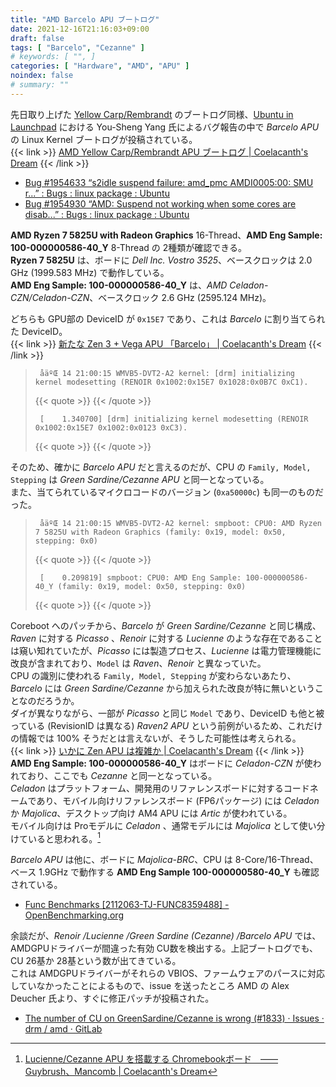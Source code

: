 ```yaml
---
title: "AMD Barcelo APU ブートログ"
date: 2021-12-16T21:16:03+09:00
draft: false
tags: [ "Barcelo", "Cezanne" ]
# keywords: [ "", ]
categories: [ "Hardware", "AMD", "APU" ]
noindex: false
# summary: ""
---
```


先日取り上げた [Yellow Carp/Rembrandt](/tags/yellow_carp/) のブートログ同様、[Ubuntu in Launchpad](https://launchpad.net/ubuntu) における You-Sheng Yang 氏によるバグ報告の中で *Barcelo APU* の Linux Kernel ブートログが投稿されている。  
{{< link >}} [AMD Yellow Carp/Rembrandt APU ブートログ | Coelacanth's Dream](/posts/2021/12/14/yc-rmb-bootlog/) {{< /link >}}

 * [Bug #1954633 “s2idle suspend failure: amd_pmc AMDI0005:00: SMU r...” : Bugs : linux package : Ubuntu](https://bugs.launchpad.net/ubuntu/+source/linux/+bug/1954633)
 * [Bug #1954930 “AMD: Suspend not working when some cores are disab...” : Bugs : linux package : Ubuntu](https://bugs.launchpad.net/ubuntu/+source/linux/+bug/1954930)

**AMD Ryzen 7 5825U with Radeon Graphics** 16-Thread、**AMD Eng Sample: 100-000000586-40_Y** 8-Thread の 2種類が確認できる。  
**Ryzen 7 5825U** は、ボードに *Dell Inc. Vostro 3525*、ベースクロックは 2.0 GHz (1999.583 MHz) で動作している。  
**AMD Eng Sample: 100-000000586-40_Y** は、*AMD Celadon-CZN/Celadon-CZN*、ベースクロック 2.6 GHz (2595.124 MHz)。  

どちらも GPU部の DeviceID が `0x15E7` であり、これは *Barcelo* に割り当てられた DeviceID。  
{{< link >}} [新たな Zen 3 + Vega APU 「Barcelo」 | Coelacanth's Dream](/posts/2021/07/17/amd-barcelo-vega-apu/) {{< /link >}}

 > 		åäºŒ 14 21:00:15 WMVB5-DVT2-A2 kernel: [drm] initializing kernel modesetting (RENOIR 0x1002:0x15E7 0x1028:0x0B7C 0xC1).
 >
 > {{< quote >}} [](https://launchpadlibrarian.net/574000802/suspend-success.log) {{< /quote >}}
 >
 > 		[    1.340700] [drm] initializing kernel modesetting (RENOIR 0x1002:0x15E7 0x1002:0x0123 0xC3).
 >
 > {{< quote >}} [](https://launchpadlibrarian.net/574190473/CurrentDmesg.txt) {{< /quote >}}

そのため、確かに *Barcelo APU* だと言えるのだが、CPU の `Family, Model, Stepping` は *Green Sardine/Cezanne APU* と同一となっている。  
また、当てられているマイクロコードのバージョン (`0xa50000c`) も同一のものだった。  

 > 		åäºŒ 14 21:00:15 WMVB5-DVT2-A2 kernel: smpboot: CPU0: AMD Ryzen 7 5825U with Radeon Graphics (family: 0x19, model: 0x50, stepping: 0x0)
 >
 > {{< quote >}} [](https://launchpadlibrarian.net/574000802/suspend-success.log) {{< /quote >}}
 >
 > 		[    0.209819] smpboot: CPU0: AMD Eng Sample: 100-000000586-40_Y (family: 0x19, model: 0x50, stepping: 0x0)
 >
 > {{< quote >}} [](https://launchpadlibrarian.net/574190473/CurrentDmesg.txt) {{< /quote >}}

Coreboot へのパッチから、*Barcelo* が *Green Sardine/Cezanne* と同じ構成、*Raven* に対する *Picasso* 、*Renoir* に対する *Lucienne* のような存在であることは窺い知れていたが、*Picasso* には製造プロセス、*Lucienne* は電力管理機能に改良が含まれており、`Model` は *Raven*、*Renoir* と異なっていた。  
CPU の識別に使われる `Family, Model, Stepping` が変わらないあたり、*Barcelo* には *Green Sardine/Cezanne* から加えられた改良が特に無いということなのだろうか。  
ダイが異なりながら、一部が *Picasso* と同じ `Model` であり、DeviceID も他と被っている (RevisionID は異なる) *Raven2 APU* という前例がいるため、これだけの情報では 100% そうだとは言えないが、そうした可能性は考えられる。  
{{< link >}} [いかに Zen APU は複雑か | Coelacanth's Dream](/posts/2020/02/16/raven-family-complex/) {{< /link >}}
**AMD Eng Sample: 100-000000586-40_Y** はボードに *Celadon-CZN* が使われており、ここでも *Cezanne* と同一となっている。  
*Celadon* はプラットフォーム、開発用のリファレンスボードに対するコードネームであり、モバイル向けリファレンスボード (FP6パッケージ) には *Celadon* か *Majolica*、デスクトップ向け AM4 APU には *Artic* が使われている。  
モバイル向けは Proモデルに *Celadon* 、通常モデルには *Majolica* として使い分けていると思われる。[^majolica]  

[^majolica]: [Lucienne/Cezanne APU を搭載する Chromebookボード　―― Guybrush、Mancomb | Coelacanth's Dream](/posts/2020/11/22/lcn-czn-fp6-chromebook-board/)

*Barcelo APU* は他に、ボードに *Majolica-BRC*、CPU は 8-Core/16-Thread、ベース 1.9GHz で動作する **AMD Eng Sample 100-000000580-40_Y** も確認されている。  

 * [Func Benchmarks [2112063-TJ-FUNC8359488] - OpenBenchmarking.org](https://openbenchmarking.org/result/2112063-TJ-FUNC8359488)

余談だが、*Renoir /Lucienne /Green Sardine (Cezanne) /Barcelo APU* では、AMDGPUドライバーが間違った有効 CU数を検出する。上記ブートログでも、CU 26基か 28基という数が出てきている。  
これは AMDGPUドライバーがそれらの VBIOS、ファームウェアのパースに対応していなかったことによるもので、issue を送ったところ AMD の Alex Deucher 氏より、すぐに修正パッチが投稿された。  

 * [The number of CU on GreenSardine/Cezanne is wrong (#1833) · Issues · drm / amd · GitLab](https://gitlab.freedesktop.org/drm/amd/-/issues/1833)
